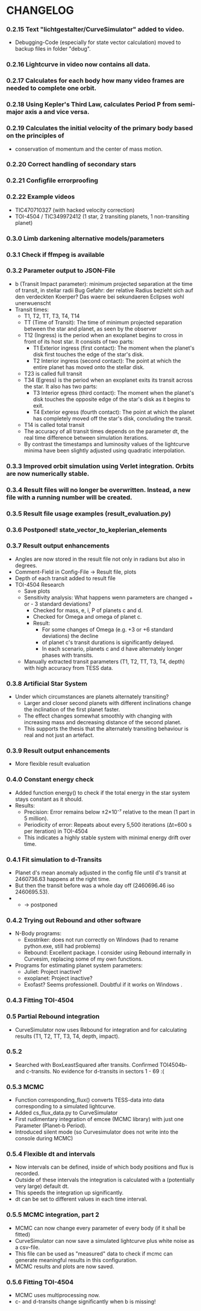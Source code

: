 # CHANGELOG

### 0.2.15  Text "lichtgestalter/CurveSimulator" added to video.
- Debugging-Code (especially for state vector calculation) moved to backup 
files in folder "debug".
### 0.2.16  Lightcurve in video now contains all data.
### 0.2.17  Calculates for each body how many video frames are needed to complete one orbit.
### 0.2.18  Using Kepler's Third Law, calculates Period P from semi-major axis a and vice versa.
### 0.2.19  Calculates the initial velocity of the primary body based on the principles of
- conservation of momentum and the center of mass motion.
### 0.2.20  Correct handling of secondary stars
### 0.2.21  Configfile errorproofing
### 0.2.22  Example videos
- TIC470710327 (with hacked velocity correction)
- TOI-4504 / TIC349972412 (1 star, 2 transiting planets, 1 non-transiting planet)
### 0.3.0   Limb darkening alternative models/parameters
### 0.3.1   Check if ffmpeg is available
### 0.3.2   Parameter output to JSON-File
- b (Transit Impact parameter): minimum projected separation at the time of transit, in stellar radii
    Bug Gefahr: der relative Radius bezieht sich auf den verdeckten Koerper? Das waere bei sekundaeren Eclipses wohl unerwuenscht
- Transit times:
    - T1, T2, TT, T3, T4, T14
    - TT (Time of Transit): The time of minimum projected separation between the star and planet, as seen by the observer
  - T12 (Ingress) is the period when an exoplanet begins to cross in front of its host star. It consists of two parts:
      - T1 Exterior ingress (first contact): The moment when the planet's disk first touches the edge of the star's disk.
      - T2 Interior ingress (second contact): The point at which the entire planet has moved onto the stellar disk.
  - T23 is called full transit
  - T34 (Egress) is the period when an exoplanet exits its transit across the star. It also has two parts:
      - T3 Interior egress (third contact): The moment when the planet's disk touches the opposite edge of the star's disk as it begins to exit.
      - T4 Exterior egress (fourth contact): The point at which the planet has completely moved off the star's disk, concluding the transit.
  - T14 is called total transit
  - The accuracy of all transit times depends on the parameter dt, the real time difference between simulation iterations.
  - By contrast the timestamps and luminosity values of the lightcurve minima have been slightly adjusted using quadratic interpolation.
### 0.3.3   Improved orbit simulation using Verlet integration. Orbits are now numerically stable.
### 0.3.4   Result files will no longer be overwritten. Instead, a new file with a running number will be created.
### 0.3.5   Result file usage examples (result_evaluation.py)
### 0.3.6   Postponed! state_vector_to_keplerian_elements
### 0.3.7   Result output enhancements
- Angles are now stored in the result file not only in radians but also in degrees.
- Comment-Field in Config-File -> Result file, plots
- Depth of each transit added to result file
- TOI-4504 Research
    - Save plots
    - Sensitivity analysis:  What happens wenn parameters are changed + or - 3 standard deviations?
        - Checked for mass, e, i, P of planets c and d.
        - Checked for Omega and omega of planet c.
        - Result:
            - For some changes of Omega (e.g. +3 or +6 standard deviations) the decline
            - of planet c's transit durations is significantly delayed.
            - In each scenario, planets c and d have alternately longer phases with transits.
     - Manually extracted transit parameters (T1, T2, TT, T3, T4, depth) with high accuracy from TESS data.
### 0.3.8 Artificial Star System
- Under which circumstances are planets alternately transiting?
    - Larger and closer second planets with different inclinations change the inclination of the first planet faster.
    - The effect changes somewhat smoothly with changing with increasing mass and decreasing distance of the second planet.
    - This supports the thesis that the alternately transiting behaviour is real and not just an artefact.
### 0.3.9 Result output enhancements
- More flexible result evaluation
### 0.4.0 Constant energy check
- Added function energy() to check if the total energy in the star system stays constant as it should.
- Results:
    - Precision: Error remains below ±2×10⁻⁷ relative to the mean (1 part in 5 million).
    - Periodicity of error: Repeats about every 5,500 iterations (Δt=600 s per iteration) in TOI-4504
    - This indicates a highly stable system with minimal energy drift over time.
### 0.4.1 Fit simulation to d-Transits
- Planet d's mean anomaly adjusted in the config file until d's transit at 2460736.63 happens at the right time.
- But then the transit before was a whole day off (2460696.46 iso 2460695.53).
- - -> postponed
### 0.4.2 Trying out Rebound and other software
- N-Body programs:
    - Exostriker: does not run correctly on Windows (had to rename python.exe, still had problems)
    - Rebound: Excellent package. I consider using Rebound internally in Curvesim, replacing some of my own functions.
- Programs for estimating planet system parameters:
    - Juliet: Project inactive?
    - exoplanet: Project inactive?
    - Exofast? Seems professionell. Doubtful if it works on Windows .
### 0.4.3 Fitting TOI-4504
### 0.5 Partial Rebound integration
- CurveSimulator now uses Rebound for integration and for calculating results (T1, T2, TT, T3, T4, depth, impact).
### 0.5.2
- Searched with BoxLeastSquared after transits. Confirmed TOI4504b- and c-transits. No evidence for d-transits in sectors 1 - 69 :(
### 0.5.3 MCMC
- Function corresponding_flux() converts TESS-data into data corresponding to a simulated lightcurve.
- Added cs_flux_data.py to CurveSimulator
- First rudimentary integration of emcee (MCMC library) with just one Parameter (Planet-b Period).
- Introduced silent mode (so Curvesimulator does not write into the console during MCMC)
### 0.5.4 Flexible dt and intervals
- Now intervals can be defined, inside of which body positions and flux is recorded.
- Outside of these intervals the integration is calculated with a (potentially very large) default dt.
- This speeds the integration up significantly.
- dt can be set to different values in each time interval.
### 0.5.5   MCMC integration, part 2
- MCMC can now change every parameter of every body (if it shall be fitted)
- CurveSimulator can now save a simulated lightcurve plus white noise as a csv-file.
- This file can be used as "measured" data to check if mcmc can generate meaningful results in this configuration.
- MCMC results and plots are now saved.
### 0.5.6 Fitting TOI-4504
- MCMC uses multiprocessing now.
- c- and d-transits change significantly when b is missing!
